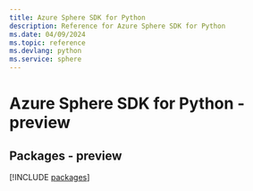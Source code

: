 ```yaml
---
title: Azure Sphere SDK for Python
description: Reference for Azure Sphere SDK for Python
ms.date: 04/09/2024
ms.topic: reference
ms.devlang: python
ms.service: sphere
---
```

# Azure Sphere SDK for Python - preview
## Packages - preview
[!INCLUDE [packages](sphere-index.md)]